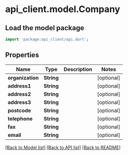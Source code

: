 # api_client.model.Company

## Load the model package
```dart
import 'package:api_client/api.dart';
```

## Properties
Name | Type | Description | Notes
------------ | ------------- | ------------- | -------------
**organization** | **String** |  | [optional] 
**address1** | **String** |  | [optional] 
**address2** | **String** |  | [optional] 
**address3** | **String** |  | [optional] 
**postcode** | **String** |  | [optional] 
**telephone** | **String** |  | [optional] 
**fax** | **String** |  | [optional] 
**email** | **String** |  | [optional] 

[[Back to Model list]](../README.md#documentation-for-models) [[Back to API list]](../README.md#documentation-for-api-endpoints) [[Back to README]](../README.md)


